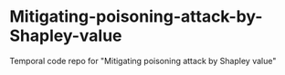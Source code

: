 # Mitigating-poisoning-attack-by-Shapley-value
Temporal code repo for "Mitigating poisoning attack by Shapley value"
